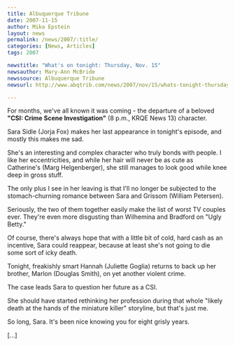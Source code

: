 ```yaml
---
title: Albuquerque Tribune 
date: 2007-11-15
author: Mika Epstein
layout: news
permalink: /news/2007/:title/
categories: [News, Articles]
tags: 2007

newstitle: "What's on tonight: Thursday, Nov. 15"
newsauthor: Mary-Ann McBride  
newssource: Albuquerque Tribune  
newsurl: http://www.abqtrib.com/news/2007/nov/15/whats-tonight-thursday-nov-15/  

---
```


For months, we've all known it was coming - the departure of a beloved **"CSI: Crime Scene Investigation"** (8 p.m., KRQE News 13) character.

Sara Sidle (Jorja Fox) makes her last appearance in tonight's episode, and mostly this makes me sad.

She's an interesting and complex character who truly bonds with people. I like her eccentricities, and while her hair will never be as cute as Catherine's (Marg Helgenberger), she still manages to look good while knee deep in gross stuff.

The only plus I see in her leaving is that I'll no longer be subjected to the stomach-churning romance between Sara and Grissom (William Petersen).

Seriously, the two of them together easily make the list of worst TV couples ever. They're even more disgusting than Wilhemina and Bradford on "Ugly Betty."

Of course, there's always hope that with a little bit of cold, hard cash as an incentive, Sara could reappear, because at least she's not going to die some sort of icky death.

Tonight, freakishly smart Hannah (Juliette Goglia) returns to back up her brother, Marlon (Douglas Smith), on yet another violent crime.

The case leads Sara to question her future as a CSI.

She should have started rethinking her profession during that whole "likely death at the hands of the miniature killer" storyline, but that's just me.

So long, Sara. It's been nice knowing you for eight grisly years.

[...]

